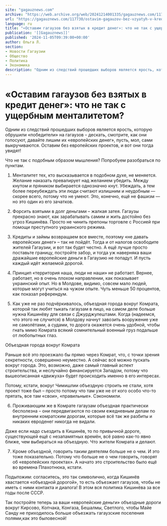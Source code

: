 ```yaml
---
site: "gagauznews.com"
archive: "https://web.archive.org/web/20241214001335/gagauznews.com/117730/ostavim-gagauzov-bez-vzyatyh-v-kredit-deneg-chto-ne-tak-s-ushherbnym-mentalitetom.html"
url: "https://gagauznews.com/117730/ostavim-gagauzov-bez-vzyatyh-v-kredit-deneg-chto-ne-tak-s-ushherbnym-mentalitetom.html"
language: ru
title: "«Оставим гагаузов без взятых в кредит денег»: что не так с ущербным менталитетом?"
publication: '[[Gagauznews]]'
published: '2024-11-05T09:39:00+00:00'
author: Ольга Л.
section:
- Новости Гагаузии
- Общество
- Политика
- Экономика
description: "Одним из следствий прошедших выборов является ярость, которую обрушили «победители» на гагаузов – дескать, смотрите, как они голосуют, давайте лишим их «европейских денег», пусть, мол, сами выкручиваются. Оставим без европейских проектов, и вот они тогда увидят! Что не так с подобным образом мышления? Попробуем разобраться по пунктам. 1. Менталитет тех, кто высказывается в подобном духе, не меняется. Желание наказать превалирует над желанием убедить. Между кнутом и пряником выбирается однозначно кнут. Убеждать, а тем более переубеждать эти люди считают излишним и неудобным — скорее всего, потому что не умеют. Это, конечно, ещё не фашизм — но это один из его зачатков. […]"
---
```


# «Оставим гагаузов без взятых в кредит денег»: что не так с ущербным менталитетом?

Одним из следствий прошедших выборов является ярость, которую обрушили «победители» на гагаузов – дескать, смотрите, как они голосуют, давайте лишим их «европейских денег», пусть, мол, сами выкручиваются. Оставим без европейских проектов, и вот они тогда увидят!

Что не так с подобным образом мышления? Попробуем разобраться по пунктам.

1. Менталитет тех, кто высказывается в подобном духе, не меняется. Желание наказать превалирует над желанием убедить. Между кнутом и пряником выбирается однозначно кнут. Убеждать, а тем более переубеждать эти люди считают излишним и неудобным — скорее всего, потому что не умеют. Это, конечно, ещё не фашизм — но это один из его зачатков.

2. Форсить взятыми в долг деньгами – жалкая затея. Гагаузы прекрасно знают, как зарабатывать самим и жить достойно без угроз Кишинёва. Просто не чинить препоны торговле с Россией при помощи преступного украинского режима.

3. Кредиты и займы возвращаем все вместе, поэтому «не давать европейских денег» – так не пойдёт. Тогда и от налогов освободите жителей Гагаузии, и вот так будет честно. А ещё лучше просто поставьте границу, постройте забор, и тогда уж наверняка ваши дражайшие европейские деньги в Гагаузию не попадут. И пусть каждый идёт желаемой дорогой.

4. Принцип «территория наша, люди не наши» не работает. Вернее, работает, но в очень плохом направлении, как показывает украинский опыт. Но в Молдове, видимо, совсем мало людей, которые могут учиться на чужом опыте. Чуть меньше 50 процентов, как показал референдум.

5. Как уже не раз подчёркивалось, объездная города вокруг Комрата, которой так любят тыкать гагаузам в лицо, на самом деле больше нужна Кишинёву для связи с Джурджулештами. Когда (надеемся, что этого не случится) в Молдову начнут завозить вооружение уже не самолётами, а судами, то дорога окажется очень удобной, чтобы гнать мимо Комрата всякий сомнительный военный груз подальше от любопытных глаз.

Объездная города вокруг Комрата

Раньше всё это проезжало бы прямо через Комрат, что, с точки зрения секретности, совершенно неуместно. А сейчас всё можно пускать вокруг города. Это, возможно, даже самый главный аспект строительства, и неслучайно финансируется Западом, потому что вышеописанная «движуха» будет происходить именно в его интересах.

Потому, кстати, вокруг Чимишлии объездную строить не стали, хотя проект тоже был – просто потому что там уже не от кого особо что-то прятать, все там «свои», «правильные». Сэкономили.

6. Проживающим же в Комрате гагаузам объездная практически бесполезна – они передвигаются по своим ежедневным делам по внутренним комратским дорогам, которые всё так же разбиты и никаких евроденег никогда не видали.

Даже если надо съездить в Кишинёв, то по привычной дороге, существующей ещё с незапамятных времён, всё равно как-то явно ближе, чем выбираться на объездную. Что жители Комрата и делают.

7. Кроме объездной, говорить таким деятелям больше не о чем. И это тоже показательно. Потому что больше не о чем говорить, говорят об «европейских проектах». А начато это строительство было ещё во времена Плахотнюка, кстати.

Подытожим: согласитесь, это так символично, когда Кишинёв хвастается «объездной дорогой», то есть объезжает гагаузов, чтобы не иметь с ними контакта и диалога! В этом вся политика Кишинёва за все годы после СССР.

Так постройте теперь за ваши «европейские деньги» объездные дороги вокруг Кирсово, Копчака, Конгаза, Бешалмы, Светлого, чтобы Майе Санду не приходилось больше объезжать гагаузские поселения полями,как это быловесной!